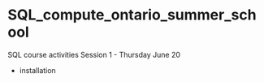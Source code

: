 # SQL_compute_ontario_summer_school
SQL course activities
Session 1 - Thursday June 20
- installation
